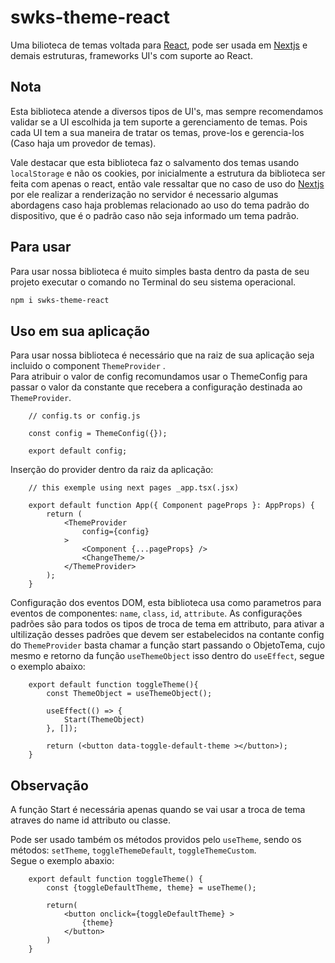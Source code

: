# swks-theme-react

Uma bilioteca de temas voltada para [React](https://www.npmjs.com/package/react), pode ser usada em [Nextjs](https://nextjs.org/) e demais estruturas, frameworks UI's com suporte ao React.

## Nota

Esta biblioteca atende a diversos tipos de UI's, mas sempre recomendamos validar se a UI escolhida ja tem suporte a gerenciamento de temas.
Pois cada UI tem a sua maneira de tratar os temas, prove-los e gerencia-los (Caso haja um provedor de temas).

Vale destacar que esta biblioteca faz o salvamento dos temas usando `localStorage` e não os cookies, por inicialmente a estrutura da biblioteca ser feita com apenas o react, então vale ressaltar que no caso de uso do [Nextjs](https://nextjs.org) por ele realizar a renderização no servidor é necessario algumas abordagens caso haja problemas relacionado ao uso do tema padrão do dispositivo, que é o padrão caso não seja informado um tema padrão.


## Para usar

Para usar nossa biblioteca é muito simples basta dentro da pasta de seu projeto executar o comando no Terminal do seu sistema operacional.
```bash
npm i swks-theme-react
```

## Uso em sua aplicação

Para usar nossa biblioteca é necessário que na raiz de sua aplicação seja incluido o component `ThemeProvider` . <br>
Para atribuir o valor de config recomundamos usar o ThemeConfig para passar o valor da constante que recebera a configuração destinada ao `ThemeProvider`.<br>


```TS
    // config.ts or config.js

    const config = ThemeConfig({});
    
    export default config;
```

Inserção do provider dentro da raiz da aplicação: 

```TSX
    // this exemple using next pages _app.tsx(.jsx)

    export default function App({ Component pageProps }: AppProps) {
        return (
            <ThemeProvider
                config={config}
            >
                <Component {...pageProps} />
                <ChangeTheme/>
            </ThemeProvider>
        );
    }
```

Configuração dos eventos DOM, esta biblioteca usa como parametros para eventos de componentes: `name`, `class`, `id`, `attribute`.
As configurações padrões são para todos os tipos de troca de tema em attributo, para ativar a ultilização desses padrões que devem ser estabelecidos na contante config do `ThemeProvider` basta chamar a função start passando o ObjetoTema, cujo mesmo e retorno da função `useThemeObject` isso dentro do `useEffect`, segue o exemplo abaixo:

```TSX
    export default function toggleTheme(){
        const ThemeObject = useThemeObject();

        useEffect(() => {
            Start(ThemeObject)
        }, []);

        return (<button data-toggle-default-theme ></button>);
    }
```
## Observação
A função Start é necessária apenas quando se vai usar a troca de tema atraves do name id attributo ou classe.

Pode ser usado também os métodos providos pelo `useTheme`, sendo os métodos: `setTheme`, `toggleThemeDefault`, `toggleThemeCustom`.<br>
Segue o exemplo abaxio:
```TSX
    export default function toggleTheme() {
        const {toggleDefaultTheme, theme} = useTheme();

        return(
            <button onclick={toggleDefaultTheme} >
                {theme}
            </button>
        )
    }
```